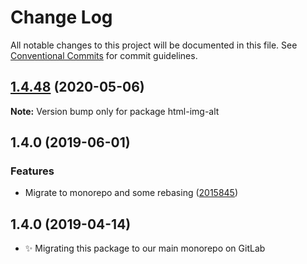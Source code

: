 # Change Log

All notable changes to this project will be documented in this file.
See [Conventional Commits](https://conventionalcommits.org) for commit guidelines.

## [1.4.48](https://gitlab.com/codsen/codsen/compare/html-img-alt@1.4.47...html-img-alt@1.4.48) (2020-05-06)

**Note:** Version bump only for package html-img-alt





## 1.4.0 (2019-06-01)

### Features

- Migrate to monorepo and some rebasing ([2015845](https://gitlab.com/codsen/codsen/commit/2015845))

## 1.4.0 (2019-04-14)

- ✨ Migrating this package to our main monorepo on GitLab
